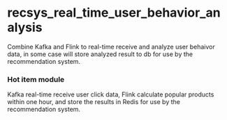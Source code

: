 # recsys_real_time_user_behavior_analysis
Combine Kafka and Flink to real-time receive and analyze user behaivor data, in some case will store analyzed result to db for use by the recommendation system.
### Hot item module
Kafka real-time receive user click data, Flink calculate popular products within one hour, and store the results in Redis for use by the recommendation system.

